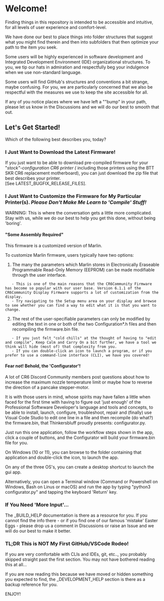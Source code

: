 # Welcome!

Finding things in this repository is intended to be accessible and intuitive, for all levels of user experience and comfort-level.  

We have done our best to place things into folder structures that suggest what you might find therein and then into subfolders that then optimize your path to the item you seek.

Some users will be highly experienced in software development and Integrated Development Environment (IDE) organizational structures.  To you, we tip our hats in admiration and respectfully beg your indulgence when we use non-standard language.

Some users will find GitHub's structures and conventions a bit strange, maybe confusing.  For you, we are particularly concerned that we also be respectful with the measures we use to keep the site accessible for all.  

If any of you notice places where we have left a ""bump" in your path, please let us know in the Discussions and we will do our best to smooth that out.

## Let's Get Started!

Which of the following best describes you, today?

### I Just Want to Download the Latest Firmware!
If you just want to be able to download pre-compiled firmware for your "*stock"-configuration CR6 printer (* including those printers using the BTT SKR CR6 replacement motherboard), you can just download the zip file that best describes your printer.  
[See LATEST_BUGFIX_RELEASE_FILES].

### I Just Want to Customize the Firmware for My Particular Printer(s).  _Please Don't Make Me Learn to 'Compile' Stuff!_
WARNING: This is where the conversation gets a little more complicated.  Stay with us, while we do our best to help you get this done, without being 'boring'.

#### "Some Assembly Required"
This firmware is a customized version of Marlin.

To customize Marlin firmware, users typically have two options:
1. The many the parameters which Marlin stores in Electronically Eraseable Programmable Read-Only Memory (EEPROM) can be made modifiable through the user interface. 
``` 
   - This is one of the main reasons that the CR6Community Firmware has become so popular with our user base. Version 6.1.1 of the CR6Community Display Firmware supports a lot of customization from the display. 
   - Try navigating to the Setup menu area on your display and browse to see whether you can find a way to edit what it is that you want to change.
```
2. The rest of the user-specifiable parameters can only be modified by editing the text in one or both of the two Configuration*.h files and then recompiling the firmware.bin file.
```
   - If you just felt "cold chills" at the thought of having to "edit and compile", Keep Calm and Carry On a bit further, we have a tool we think will hide (most of) that complexity from you.  
   - If you can double-click an icon to launch a program, or if you prefer to use a command-line interface (CLI), we have you covered!
```
#### Fear not!  Behold, the 'Configurator'!
A lot of CR6 Discord Community members post questions about how to increase the maximum nozzle temperature limit or maybe how to reverse the direction of a pancake stepper-motor.

It is with those users in mind, whose spirits may have fallen a little when faced for the first time with having to figure out 'just enough' of the Professional Softwware Developer's language and tools and concepts, to be able to install, launch, configure, troubleshoot, repair and (finally) use Visual Code Studio to edit one line in a file and then recompile (do what?) the firmware.bin, that Thinkersbluff proudly presents: configurator.py.

Just run this one application, follow the workflow steps shown in the app, click a couple of buttons, and the Configurator will build your firmware.bin file for you.

On Windows (10 or 11), you can browse to the folder containing that application and double-click the icon, to launch the app.

On any of the three OS's, you can create a desktop shortcut to launch the gui app.

Alternatively, you can open a Terminal window (Command or Powershell on Windows, Bash on Linus or macOS) and run the app by typing "python3 configurator.py" and tapping the keyboard 'Return' key.

### If You Need 'More Input'...
The _BUILD_HELP documentation is there as a resource for you.
If you cannot find the info there - or if you find one of our famous 'mistake' Easter Eggs - please drop us a comment in Discussions or raise an Issue and we will do our best to make it better.


### TL;DR This is NOT My First GitHub/VSCode Rodeo!

If you are very comfortable with CLIs and IDEs, git, etc.., you probably skipped straight past the first section. You may not have bothered reading this at all...

If you are now reading this because we have moved or hidden something you expected to find, the _DEVELOPMENT_HELP section is there as a backup reference for you.

ENJOY!